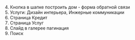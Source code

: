 4. Кнопка в шапке построить дом - форма обратной связи
6. Услуги: Дизайн интерьера, Инжерные коммуникации
7. Страница Кредит
8. Страница Услуг
10. Слайд в галерее пагинация
12. Поиск
